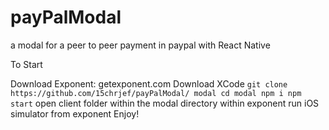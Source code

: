 # payPalModal
a modal for a peer to peer payment in paypal with React Native

To Start

Download Exponent: getexponent.com
Download XCode
``
git clone https://github.com/15chrjef/payPalModal/ modal
cd modal
npm i
npm start
``
open client folder within the modal directory within exponent
run iOS simulator from exponent
Enjoy!
